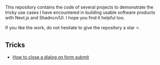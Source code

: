 This repository contains the code of several projects to demonstrate the tricky use cases I have encountered in building usable software products with Next.js and Shadncn/UI. I hope you find it helpful too.

If you like the work, do not hesitate to give the repository a star ⭐.

## Tricks
- [How to close a dialog on form submit](https://github.com/tapascript/next-shadcn-problems/tree/dialog-close-form-submission)
